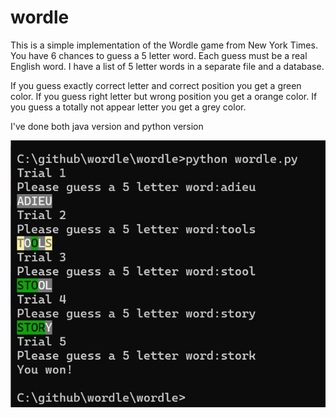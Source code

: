 # wordle

This is a simple implementation of the Wordle game from New York Times.
You have 6 chances to guess a 5 letter word.
Each guess must be a real English word. I have a list of 5 letter words in a separate file and a database.

If you guess exactly correct letter and correct position you get a green color.
If you guess right letter but wrong position you get a orange color.
If you guess a totally not appear letter you get a grey color.

I've done both java version and python version

![screenshot](https://github.com/alexcmak/wordle/blob/master/example.png)
